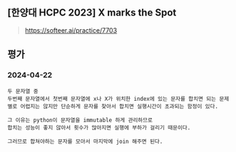 ## [한양대 HCPC 2023] X marks the Spot
> https://softeer.ai/practice/7703

## 평가
### 2024-04-22
```
두 문자열 중
두번째 문자열에서 첫번째 문자열에 x나 X가 위치한 index에 있는 문자를 합치면 되는 문제
별로 어렵지는 않지만 단순하게 문자를 찾아서 합치면 실행시간이 초과되는 함정이 있다.

그 이유는 python이 문자열을 immutable 하게 관리하므로
합치는 성능이 좋지 않아서 횟수가 많아지면 실행에 부하가 걸리기 때문이다.

그러므로 합쳐야하는 문자를 모아서 마지막에 join 해주면 된다.
```